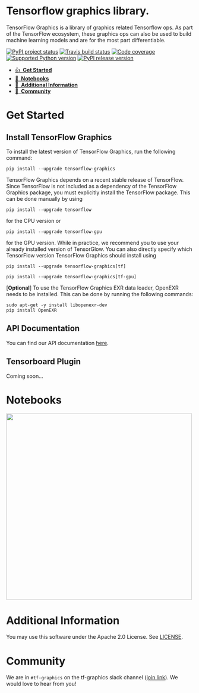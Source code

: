 # Tensorflow graphics library.

TensorFlow Graphics is a library of graphics related Tensorflow ops. As part of 
the TensorFlow ecosystem, these graphics ops can also be used to build machine 
learning models and are for the most part differentiable.


[![PyPI project status](https://img.shields.io/pypi/status/tensorflow-graphics.svg)]()
[![Travis build status](https://img.shields.io/travis/tensorflow/graphics.svg)](https://travis-ci.org/tensorflow/graphics)
[![Code coverage](https://img.shields.io/coveralls/github/tensorflow/graphics.svg)](https://coveralls.io/github/tensorflow/graphics)
[![Supported Python version](https://img.shields.io/pypi/pyversions/tensorflow-graphics.svg)]()
[![PyPI release version](https://img.shields.io/pypi/v/tensorflow-graphics.svg)](https://pypi.org/project/tensorflow-graphics/)
 
* [👍 **Get Started**](#get-started)
* [📓 **Notebooks**](#notebooks) 
* [🔧 **Additional Information**](#additional-information)
* [💬 **Community**](#community)

# Get Started

## Install TensorFlow Graphics
To install the latest version of TensorFlow Graphics, run the following command:

```
pip install --upgrade tensorflow-graphics
```

TensorFlow Graphics depends on a recent stable release of TensorFlow. Since
TensorFlow is not included as a dependency of the TensorFlow Graphics package,
you must explicitly install the TensorFlow package.
This can be done manually by using 

```
pip install --upgrade tensorflow
```

for the CPU version or

```
pip install --upgrade tensorflow-gpu
```

for the GPU version. While in practice, we recommend you to use your already
installed version of TensorGlow. You can also directly specify which TensorFlow
version TensorFlow Graphics should install using

```
pip install --upgrade tensorflow-graphics[tf]
```
```
pip install --upgrade tensorflow-graphics[tf-gpu]
```

[**Optional**] To use the TensorFlow Graphics EXR data loader,
OpenEXR needs to be installed. This can be done by running the following
commands:

```
sudo apt-get -y install libopenexr-dev
pip install OpenEXR
```

## API Documentation
You can find our API documentation [here]().

## Tensorboard Plugin
Coming soon...

# Notebooks

<a href="https://colab.research.google.com/github/tensorflow/graphics/blob/master/tensorflow_graphics/notebooks/6dof_alignment.ipynb">
<img src="https://storage.googleapis.com/tensorflow-graphics/notebooks/6dof_pose/task.jpg" width="500" alt=""></img>
</a>


# Additional Information
You may use this software under the Apache 2.0 License. See [LICENSE](https://github.com/tensorflow/graphics/blob/master/LICENSE).

# Community
We are in `#tf-graphics` on the tf-graphics slack channel ([join link](https://join.slack.com/t/tf-graphics/shared_invite/enQtNjE5NTQ1NTg5ODYwLWU3MzQ2YTEzZTdkN2RhMzgwMWM5MzdhMDRmMWRlM2E3MzhhMjAyYmZhNWM2OWQ2Y2ExNGUzNTE1Y2Y4MjZhOWU)). We would love to hear from you!

